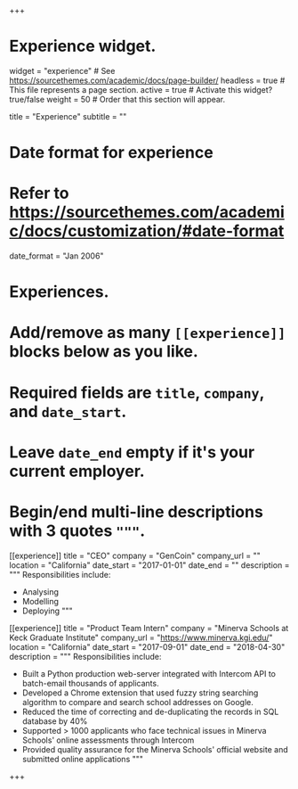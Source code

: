+++
# Experience widget.
widget = "experience"  # See https://sourcethemes.com/academic/docs/page-builder/
headless = true  # This file represents a page section.
active = true  # Activate this widget? true/false
weight = 50  # Order that this section will appear.

title = "Experience"
subtitle = ""

# Date format for experience
#   Refer to https://sourcethemes.com/academic/docs/customization/#date-format
date_format = "Jan 2006"

# Experiences.
#   Add/remove as many `[[experience]]` blocks below as you like.
#   Required fields are `title`, `company`, and `date_start`.
#   Leave `date_end` empty if it's your current employer.
#   Begin/end multi-line descriptions with 3 quotes `"""`.
[[experience]]
  title = "CEO"
  company = "GenCoin"
  company_url = ""
  location = "California"
  date_start = "2017-01-01"
  date_end = ""
  description = """
  Responsibilities include:
  
  * Analysing
  * Modelling
  * Deploying
  """

[[experience]]
  title = "Product Team Intern"
  company = "Minerva Schools at Keck Graduate Institute"
  company_url = "https://www.minerva.kgi.edu/"
  location = "California"
  date_start = "2017-09-01"
  date_end = "2018-04-30"
  description = """
  Responsibilities include:
  
  * Built a Python production web-server integrated with Intercom API to batch-email thousands of applicants.
  * Developed a Chrome extension that used fuzzy string searching algorithm to compare and search school addresses on Google. 
  * Reduced the time of correcting and de-duplicating the records in SQL database by 40%
  * Supported > 1000 applicants who face technical issues in Minerva Schools' online assessments through Intercom
  * Provided quality assurance for the Minerva Schools' official website and submitted online applications
  """

+++
